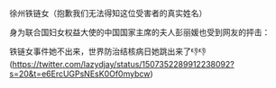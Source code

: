 
徐州铁链女（抱歉我们无法得知这位受害者的真实姓名）


身为联合国妇女权益大使的中国国家主席的夫人彭丽媛也受到网友的抨击：
>
铁链女事件她不出来，世界防治结核病日她跳出来了👎👎  (https://twitter.com/lazydjay/status/1507352289912238092?s=20&t=e6ErcUGPsNEsK0Of0mybcw)